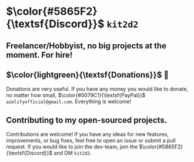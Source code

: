# $\color{#5865F2}{\textsf{Discord}}$ `kit2d2`

## Freelancer/Hobbyist, no big projects at the moment. For hire!

## $\color{lightgreen}{\textsf{Donations}}$ 💸
Donations are very useful. If you have any money you would like to donate, no matter how small, $\color{#0079C1}{\textsf{PayPal}}$ `azelifyofficial@gmail.com`. Everything is welcome!

## Contributing to my open-sourced projects.
Contributions are welcome! If you have any ideas for new features, improvements, or bug fixes, feel free to open an issue or submit a pull request. If you would like to join the dev-team, join the $\color{#5865F2}{\textsf{Discord}}$ and DM `kit2d2`.

